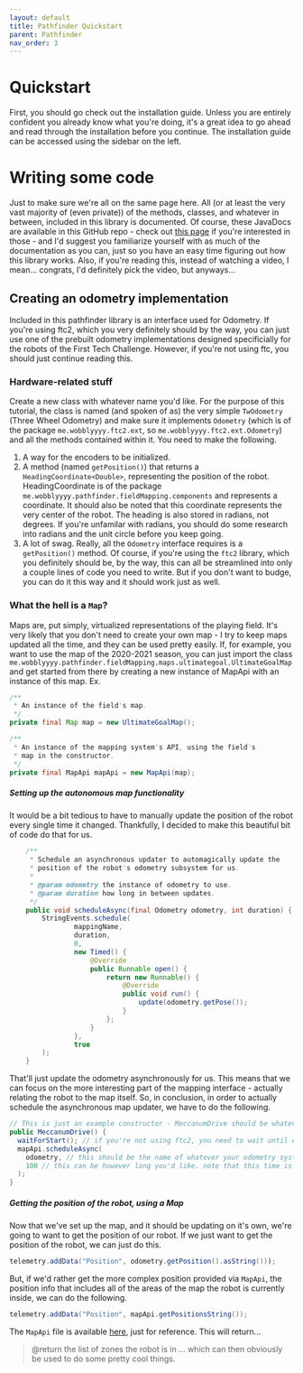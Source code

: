 ```yaml
---
layout: default
title: Pathfinder Quickstart
parent: Pathfinder
nav_order: 3
---
```


# Quickstart
First, you should go check out the installation guide. Unless you are entirely
confident you already know what you're doing, it's a great idea to go ahead and
read through the installation before you continue. The installation guide can be
accessed using the sidebar on the left.

# Writing some code
Just to make sure we're all on the same page here. All (or at least the very vast majority of (even private)) of the methods,
classes, and whatever in between, included in this library is documented. Of course, these JavaDocs are available in this
GitHub repo - check out [this page](https://pathfinder.wobblyyyy.github.io/web/docs/pathfinder) if you're interested in
those - and I'd suggest you familiarize yourself with as much of the documentation as you can, just so you have an easy time
figuring out how this library works. Also, if you're reading this, instead of watching a video, I mean... congrats, I'd
definitely pick the video, but anyways...

## Creating an odometry implementation
Included in this pathfinder library is an interface used for Odometry. If you're using ftc2, which you very definitely should
by the way, you can just use one of the prebuilt odometry implementations designed specificially for the robots of the First
Tech Challenge. However, if you're not using ftc, you should just continue reading this.

### Hardware-related stuff
Create a new class with whatever name you'd like. For the purpose of this tutorial, the class is named (and spoken of as)
the very simple `TwOdometry` (Three Wheel Odometry) and make sure it implements `Odometry` (which is of the package
`me.wobblyyyy.ftc2.ext`, so `me.wobblyyyy.ftc2.ext.Odometry`) and all the methods contained within it.
You need to make the following.
1. A way for the encoders to be initialized. 
2. A method (named `getPosition()`) that returns a `HeadingCoordinate<Double>`, representing the position of the robot.
HeadingCoordinate is of the package `me.wobblyyyy.pathfinder.fieldMapping.components` and represents a coordinate. It should
also be noted that this coordinate represents the very center of the robot. The heading is also stored in radians, not degrees.
If you're unfamilar with radians, you should do some research into radians and the unit circle before you keep going.
3. A lot of swag. Really, all the `Odometry` interface requires is a `getPosition()` method. Of course, if you're using the
`ftc2` library, which you definitely should be, by the way, this can all be streamlined into only a couple lines of code you
need to write. But if you don't want to budge, you can do it this way and it should work just as well.

### What the hell is a `Map`?
Maps are, put simply, virtualized representations of the playing field. It's very likely that you don't need to create your
own map - I try to keep maps updated all the time, and they can be used pretty easily. If, for example, you want to use the
map of the 2020-2021 season, you can just import the class `me.wobblyyyy.pathfinder.fieldMapping.maps.ultimategoal.UltimateGoalMap`
and get started from there by creating a new instance of MapApi with an instance of this map. Ex. 
```java
/**
 * An instance of the field's map.
 */
private final Map map = new UltimateGoalMap();

/**
 * An instance of the mapping system's API, using the field's
 * map in the constructor.
 */ 
private final MapApi mapApi = new MapApi(map);
```

##### Setting up the autonomous map functionality
It would be a bit tedious to have to manually update the position of the robot every single time it changed. Thankfully, I decided
to make this beautiful bit of code do that for us.
```java
    /**
     * Schedule an asynchronous updater to automagically update the
     * position of the robot's odometry subsystem for us.
     *
     * @param odometry the instance of odometry to use.
     * @param duration how long in between updates.
     */
    public void scheduleAsync(final Odometry odometry, int duration) {
        StringEvents.schedule(
                mappingName,
                duration,
                0,
                new Timed() {
                    @Override
                    public Runnable open() {
                        return new Runnable() {
                            @Override
                            public void run() {
                                update(odometry.getPose());
                            }
                        };
                    }
                },
                true
        );
    }
```
That'll just update the odometry asynchronously for us. This means that we can focus on the more interesting
part of the mapping interface - actually relating the robot to the map itself. So, in conclusion, in order to
actually schedule the asynchronous map updater, we have to do the following.
```java
// This is just an example constructor - MeccanumDrive should be whatever class you're using, not just this.
public MeccanumDrive() {
  waitForStart(); // if you're not using ftc2, you need to wait until everything actually starts happening
  mapApi.scheduleAsync(
    odometry, // this should be the name of whatever your odometry system is
    100 // this can be however long you'd like. note that this time is in ms
  );
}
```

##### Getting the position of the robot, using a Map
Now that we've set up the map, and it should be updating on it's own, we're going to want to get the position of
our robot. If we just want to get the position of the robot, we can just do this.
```java
telemetry.addData("Position", odometry.getPosition().asString()));
```
But, if we'd rather get the more complex position provided via `MapApi`, the position info that includes all of the
areas of the map the robot is currently inside, we can do the following.
```java
telemetry.addData("Position", mapApi.getPositionsString());
```
The `MapApi` file is available [here](https://github.com/Rumblebots/UltimateGoal/blob/master/TeamCode/src/main/java/org/_11253/lib/odometry/fieldMapping/MapApi.java), 
just for reference. This will return...
> @return the list of zones the robot is in
... which can then obviously be used to do some pretty cool things. 